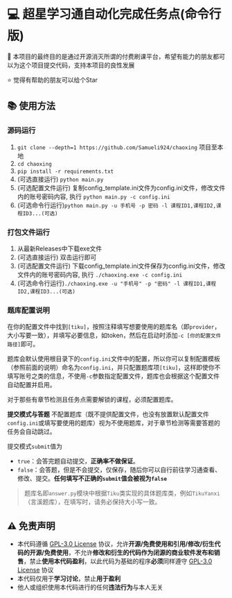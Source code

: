 # :computer: 超星学习通自动化完成任务点(命令行版)

:muscle: 本项目的最终目的是通过开源消灭所谓的付费刷课平台，希望有能力的朋友都可以为这个项目提交代码，支持本项目的良性发展

:star: 觉得有帮助的朋友可以给个Star

 

## :books: 使用方法

### 源码运行
1. `git clone --depth=1 https://github.com/Samueli924/chaoxing` 项目至本地
2. `cd chaoxing`
3. `pip install -r requirements.txt`
4. (可选直接运行) `python main.py`
5. (可选配置文件运行) 复制config_template.ini文件为config.ini文件，修改文件内的账号密码内容, 执行 `python main.py -c config.ini`
6. (可选命令行运行)`python main.py -u 手机号 -p 密码 -l 课程ID1,课程ID2,课程ID3...(可选)`

### 打包文件运行
1. 从最新Releases中下载exe文件
2. (可选直接运行) 双击运行即可
3. (可选配置文件运行) 下载config_template.ini文件保存为config.ini文件，修改文件内的账号密码内容, 执行 `./chaoxing.exe -c config.ini`
4. (可选命令行运行)`./chaoxing.exe -u "手机号" -p "密码" -l 课程ID1,课程ID2,课程ID3...(可选)`

### 题库配置说明

在你的配置文件中找到`[tiku]`，按照注释填写想要使用的题库名（即`provider`，大小写要一致），并填写必要信息，如token，然后在启动时添加`-c [你的配置文件路径]`即可。

题库会默认使用根目录下的`config.ini`文件中的配置，所以你可以复制配置模板（参照前面的说明）命名为`config.ini`，并只配置题库项`[tiku]`，这样即使你不填写账号之类的信息，不使用`-c`参数指定配置文件，题库也会根据这个配置文件自动配置并启用。

对于那些有章节检测且任务点需要解锁的课程，必须配置题库。

**提交模式与答题**
不配置题库（既不提供配置文件，也没有放置默认配置文件`config.ini`或填写要使用的题库）视为不使用题库，对于章节检测等需要答题的任务会自动跳过。

提交模式`submit`值为
- `true`：会答完题自动提交，**正确率不做保证**。
- `false`：会答题，但是不会提交，仅保存，随后你可以自行前往学习通查看、修改、提交。**任何填写不正确的`submit`值会被视为`false`**

> 题库名即`answer.py`模块中根据`Tiku`类实现的具体题库类，例如`TikuYanxi`（言溪题库），在填写时，请务必保持大小写一致。




## :warning: 免责声明
- 本代码遵循 [GPL-3.0 License](https://github.com/Samueli924/chaoxing/blob/main/LICENSE) 协议，允许**开源/免费使用和引用/修改/衍生代码的开源/免费使用**，不允许**修改和衍生的代码作为闭源的商业软件发布和销售**，禁止**使用本代码盈利**，以此代码为基础的程序**必须**同样遵守 [GPL-3.0 License](https://github.com/Samueli924/chaoxing/blob/main/LICENSE) 协议
- 本代码仅用于**学习讨论**，禁止**用于盈利**
- 他人或组织使用本代码进行的任何**违法行为**与本人无关
